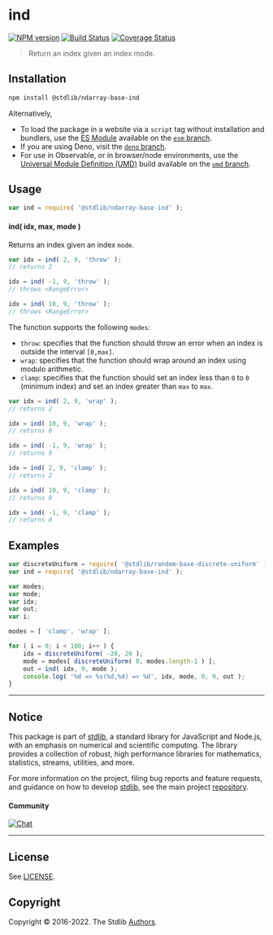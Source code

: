 <!--

@license Apache-2.0

Copyright (c) 2018 The Stdlib Authors.

Licensed under the Apache License, Version 2.0 (the "License");
you may not use this file except in compliance with the License.
You may obtain a copy of the License at

   http://www.apache.org/licenses/LICENSE-2.0

Unless required by applicable law or agreed to in writing, software
distributed under the License is distributed on an "AS IS" BASIS,
WITHOUT WARRANTIES OR CONDITIONS OF ANY KIND, either express or implied.
See the License for the specific language governing permissions and
limitations under the License.

-->

# ind

[![NPM version][npm-image]][npm-url] [![Build Status][test-image]][test-url] [![Coverage Status][coverage-image]][coverage-url] <!-- [![dependencies][dependencies-image]][dependencies-url] -->

> Return an index given an index mode.

<!-- Section to include introductory text. Make sure to keep an empty line after the intro `section` element and another before the `/section` close. -->

<section class="intro">

</section>

<!-- /.intro -->

<!-- Package usage documentation. -->

<section class="installation">

## Installation

```bash
npm install @stdlib/ndarray-base-ind
```

Alternatively,

-   To load the package in a website via a `script` tag without installation and bundlers, use the [ES Module][es-module] available on the [`esm` branch][esm-url].
-   If you are using Deno, visit the [`deno` branch][deno-url].
-   For use in Observable, or in browser/node environments, use the [Universal Module Definition (UMD)][umd] build available on the [`umd` branch][umd-url].

</section>

<section class="usage">

## Usage

```javascript
var ind = require( '@stdlib/ndarray-base-ind' );
```

#### ind( idx, max, mode )

Returns an index given an index `mode`.

<!-- run throws: true -->

```javascript
var idx = ind( 2, 9, 'throw' );
// returns 2

idx = ind( -1, 9, 'throw' );
// throws <RangeError>

idx = ind( 10, 9, 'throw' );
// throws <RangeError>
```

The function supports the following `modes`:

-   `throw`: specifies that the function should throw an error when an index is outside the interval `[0,max]`.
-   `wrap`: specifies that the function should wrap around an index using modulo arithmetic.
-   `clamp`: specifies that the function should set an index less than `0` to `0` (minimum index) and set an index greater than `max` to `max`.

```javascript
var idx = ind( 2, 9, 'wrap' );
// returns 2

idx = ind( 10, 9, 'wrap' );
// returns 0

idx = ind( -1, 9, 'wrap' );
// returns 9

idx = ind( 2, 9, 'clamp' );
// returns 2

idx = ind( 10, 9, 'clamp' );
// returns 9

idx = ind( -1, 9, 'clamp' );
// returns 0
```

</section>

<!-- /.usage -->

<!-- Package usage notes. Make sure to keep an empty line after the `section` element and another before the `/section` close. -->

<section class="notes">

</section>

<!-- /.notes -->

<!-- Package usage examples. -->

<section class="examples">

## Examples

<!-- eslint no-undef: "error" -->

```javascript
var discreteUniform = require( '@stdlib/random-base-discrete-uniform' );
var ind = require( '@stdlib/ndarray-base-ind' );

var modes;
var mode;
var idx;
var out;
var i;

modes = [ 'clamp', 'wrap' ];

for ( i = 0; i < 100; i++ ) {
    idx = discreteUniform( -20, 20 );
    mode = modes[ discreteUniform( 0, modes.length-1 ) ];
    out = ind( idx, 9, mode );
    console.log( '%d => %s(%d,%d) => %d', idx, mode, 0, 9, out );
}
```

</section>

<!-- /.examples -->

<!-- Section to include cited references. If references are included, add a horizontal rule *before* the section. Make sure to keep an empty line after the `section` element and another before the `/section` close. -->

<section class="references">

</section>

<!-- /.references -->

<!-- Section for related `stdlib` packages. Do not manually edit this section, as it is automatically populated. -->

<section class="related">

</section>

<!-- /.related -->

<!-- Section for all links. Make sure to keep an empty line after the `section` element and another before the `/section` close. -->


<section class="main-repo" >

* * *

## Notice

This package is part of [stdlib][stdlib], a standard library for JavaScript and Node.js, with an emphasis on numerical and scientific computing. The library provides a collection of robust, high performance libraries for mathematics, statistics, streams, utilities, and more.

For more information on the project, filing bug reports and feature requests, and guidance on how to develop [stdlib][stdlib], see the main project [repository][stdlib].

#### Community

[![Chat][chat-image]][chat-url]

---

## License

See [LICENSE][stdlib-license].


## Copyright

Copyright &copy; 2016-2022. The Stdlib [Authors][stdlib-authors].

</section>

<!-- /.stdlib -->

<!-- Section for all links. Make sure to keep an empty line after the `section` element and another before the `/section` close. -->

<section class="links">

[npm-image]: http://img.shields.io/npm/v/@stdlib/ndarray-base-ind.svg
[npm-url]: https://npmjs.org/package/@stdlib/ndarray-base-ind

[test-image]: https://github.com/stdlib-js/ndarray-base-ind/actions/workflows/test.yml/badge.svg?branch=main
[test-url]: https://github.com/stdlib-js/ndarray-base-ind/actions/workflows/test.yml?query=branch:main

[coverage-image]: https://img.shields.io/codecov/c/github/stdlib-js/ndarray-base-ind/main.svg
[coverage-url]: https://codecov.io/github/stdlib-js/ndarray-base-ind?branch=main

<!--

[dependencies-image]: https://img.shields.io/david/stdlib-js/ndarray-base-ind.svg
[dependencies-url]: https://david-dm.org/stdlib-js/ndarray-base-ind/main

-->

[chat-image]: https://img.shields.io/gitter/room/stdlib-js/stdlib.svg
[chat-url]: https://gitter.im/stdlib-js/stdlib/

[stdlib]: https://github.com/stdlib-js/stdlib

[stdlib-authors]: https://github.com/stdlib-js/stdlib/graphs/contributors

[umd]: https://github.com/umdjs/umd
[es-module]: https://developer.mozilla.org/en-US/docs/Web/JavaScript/Guide/Modules

[deno-url]: https://github.com/stdlib-js/ndarray-base-ind/tree/deno
[umd-url]: https://github.com/stdlib-js/ndarray-base-ind/tree/umd
[esm-url]: https://github.com/stdlib-js/ndarray-base-ind/tree/esm

[stdlib-license]: https://raw.githubusercontent.com/stdlib-js/ndarray-base-ind/main/LICENSE

</section>

<!-- /.links -->
